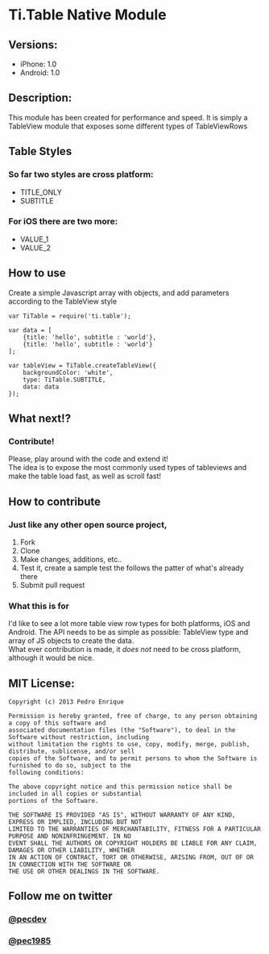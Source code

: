 # Ti.Table Native Module

## Versions:
- iPhone: 1.0
- Android: 1.0

## Description:
This module has been created for performance and speed. It is simply a TableView module that exposes some different types of TableViewRows

## Table Styles
### So far two styles are cross platform:
- TITLE_ONLY
- SUBTITLE

### For iOS there are two more:
- VALUE_1
- VALUE_2

## How to use
Create a simple Javascript array with objects, and add parameters according to the TableView style


    var TiTable = require('ti.table');

    var data = [
        {title: 'hello', subtitle : 'world'},
        {title: 'hello', subtitle : 'world'}
    ];

    var tableView = TiTable.createTableView({
        backgroundColor: 'white',
        type: TiTable.SUBTITLE,
        data: data
    });


## What next!?
### Contribute!
Please, play around with the code and extend it!   
The idea is to expose the most commonly used types of tableviews and make the table load fast, as well as scroll fast!

## How to contribute
### Just like any other open source project,
1. Fork
2. Clone
3. Make changes, additions, etc..
4. Test it, create a sample test the follows the patter of what's already there
5. Submit pull request

### What this is for
I'd like to see a lot more table view row types for both platforms, iOS and Android. The API needs to be as simple as possible: TableView type and array of JS objects to create the data.  
What ever contribution is made, it _does not_ need to be cross platform, although it would be nice.

## MIT License:

    Copyright (c) 2013 Pedro Enrique

    Permission is hereby granted, free of charge, to any person obtaining a copy of this software and  
    associated documentation files (the "Software"), to deal in the Software without restriction, including  
    without limitation the rights to use, copy, modify, merge, publish, distribute, sublicense, and/or sell  
    copies of the Software, and to permit persons to whom the Software is furnished to do so, subject to the  
    following conditions:  
    
    The above copyright notice and this permission notice shall be included in all copies or substantial  
    portions of the Software.  
    
    THE SOFTWARE IS PROVIDED "AS IS", WITHOUT WARRANTY OF ANY KIND, EXPRESS OR IMPLIED, INCLUDING BUT NOT  
    LIMITED TO THE WARRANTIES OF MERCHANTABILITY, FITNESS FOR A PARTICULAR PURPOSE AND NONINFRINGEMENT. IN NO  
    EVENT SHALL THE AUTHORS OR COPYRIGHT HOLDERS BE LIABLE FOR ANY CLAIM, DAMAGES OR OTHER LIABILITY, WHETHER  
    IN AN ACTION OF CONTRACT, TORT OR OTHERWISE, ARISING FROM, OUT OF OR IN CONNECTION WITH THE SOFTWARE OR  
    THE USE OR OTHER DEALINGS IN THE SOFTWARE.


## Follow me on twitter
### [@pecdev](http://twitter.com/pecdev)
### [@pec1985](http://twitter.com/pec1985)
